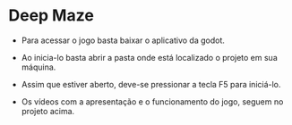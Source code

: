 # Deep Maze

- Para acessar o jogo basta baixar o aplicativo da godot. 

- Ao inicia-lo basta abrir a pasta onde está localizado o projeto em sua máquina.

- Assim que estiver aberto, deve-se pressionar a tecla F5 para iniciá-lo.

- Os vídeos com a apresentação e o funcionamento do jogo, seguem no projeto acima.
